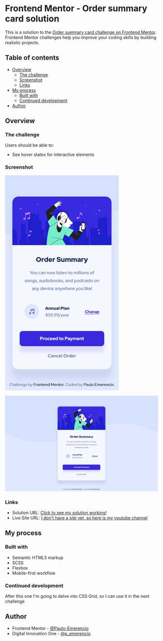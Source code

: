 # Frontend Mentor - Order summary card solution

This is a solution to the [Order summary card challenge on Frontend Mentor](https://www.frontendmentor.io/challenges/order-summary-component-QlPmajDUj). Frontend Mentor challenges help you improve your coding skills by building realistic projects. 

## Table of contents

- [Overview](#overview)
  - [The challenge](#the-challenge)
  - [Screenshot](#screenshot)
  - [Links](#links)
- [My process](#my-process)
  - [Built with](#built-with)
  - [Continued development](#continued-development)
- [Author](#author)

## Overview

### The challenge

Users should be able to:

- See hover states for interactive elements

### Screenshot

![mobile screenshot preview of my solution](./screenshots/mobile.png)

![desktop screenshot preview of my solution](./screenshots/desktop.png)

### Links

- Solution URL: [Click to see my solution working!](https://paulo-emerencio.github.io/order-summary-component/)
- Live Site URL: [I don't have a site yet, so here is my youtube channel](https://www.youtube.com/c/RockcomLegendas)

## My process

### Built with

- Semantic HTML5 markup
- SCSS
- Flexbox
- Mobile-first workflow

### Continued development

After this one I'm going to delve into CSS Grid, so I can use it in the next challenge

## Author

- Frontend Mentor - [@Paulo-Emerencio](https://www.frontendmentor.io/profile/Paulo-Emerencio)
- Digital Innovation One - [@p_emerencio](https://web.digitalinnovation.one/users/p_emerencio?tab=achievements)
